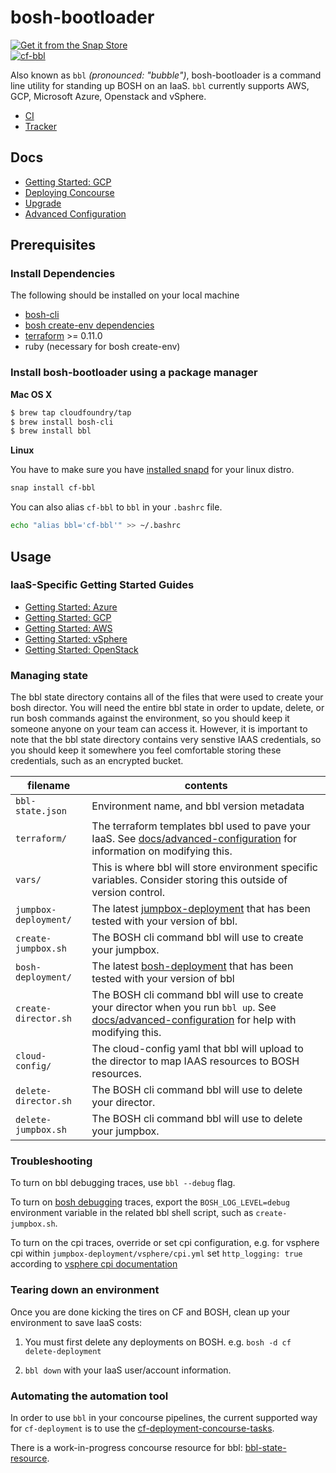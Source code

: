 # bosh-bootloader

<div>
    <a href="https://snapcraft.io/cf-bbl">
        <img alt="Get it from the Snap Store" src="https://snapcraft.io/static/images/badges/en/snap-store-white.svg" />
    </a>
</div>
<div>
    <a href="https://snapcraft.io/cf-bbl">
        <img alt="cf-bbl" src="https://snapcraft.io/cf-bbl/badge.svg" />
    </a>
</div>

Also known as `bbl` *(pronounced: "bubble")*, bosh-bootloader is a command line utility for standing up BOSH
on an IaaS. `bbl` currently supports AWS, GCP, Microsoft Azure, Openstack and vSphere.

* [CI](https://infra.ci.cf-app.com/teams/main/pipelines/bosh-bootloader/)
* [Tracker](https://www.pivotaltracker.com/n/projects/1488988)

## Docs

- [Getting Started: GCP](docs/getting-started-gcp.md)
- [Deploying Concourse](docs/concourse.md)
- [Upgrade](docs/upgrade.md)
- [Advanced Configuration](docs/advanced-configuration.md)

## Prerequisites

### Install Dependencies

The following should be installed on your local machine
- [bosh-cli](https://bosh.io/docs/cli-v2.html)
- [bosh create-env dependencies](https://bosh.io/docs/cli-env-deps.html)
- [terraform](https://www.terraform.io/downloads.html) >= 0.11.0
- ruby (necessary for bosh create-env)

### Install bosh-bootloader using a package manager

**Mac OS X**

```sh
$ brew tap cloudfoundry/tap
$ brew install bosh-cli
$ brew install bbl
```

**Linux**

You have to make sure you have [installed snapd](https://snapcraft.io/docs/installing-snapd) for your linux distro. 

```sh
snap install cf-bbl
```

You can also alias `cf-bbl` to `bbl` in your `.bashrc` file. 

```sh
echo "alias bbl='cf-bbl'" >> ~/.bashrc
```

## Usage

### IaaS-Specific Getting Started Guides
- [Getting Started: Azure](docs/getting-started-azure.md)
- [Getting Started: GCP](docs/getting-started-gcp.md)
- [Getting Started: AWS](docs/getting-started-aws.md)
- [Getting Started: vSphere](docs/getting-started-vsphere.md)
- [Getting Started: OpenStack](docs/getting-started-openstack.md)

### Managing state

The bbl state directory contains all of the files that were used to create your
bosh director. You will need the entire bbl state in order to update, delete, or
run bosh commands against the environment, so you should keep it someone anyone
on your team can access it. However, it is important to note that the bbl state
directory contains very senstive IAAS credentials, so you should keep it
somewhere you feel comfortable storing these credentials, such as an encrypted
bucket.

 filename |  contents
------------ | -------------
``bbl-state.json`` | Environment name, and bbl version metadata
``terraform/`` | The terraform templates bbl used to pave your IaaS. See [docs/advanced-configuration](docs/advanced-configuration.md#terraform) for information on modifying this. 
``vars/`` | This is where bbl will store environment specific variables. Consider storing this outside of version control.
``jumpbox-deployment/`` | The latest [jumpbox-deployment](http://github.com/cloudfoundry/jumpbox-deployment) that has been tested with your version of bbl.
``create-jumpbox.sh`` | The BOSH cli command bbl will use to create your jumpbox.
``bosh-deployment/`` | The latest [bosh-deployment](http://github.com/cloudfoundry/bosh-deployment) that has been tested with your version of bbl
``create-director.sh`` | The BOSH cli command bbl will use to create your director when you run `bbl up`. See [docs/advanced-configuration](docs/advanced-configuration.md#opsfile) for help with modifying this.
``cloud-config/``| The cloud-config yaml that bbl will upload to the director to map IAAS resources to BOSH resources.
``delete-director.sh`` | The BOSH cli command bbl will use to delete your director.
``delete-jumpbox.sh`` | The BOSH cli command bbl will use to delete your jumpbox.

### Troubleshooting

To turn on bbl debugging traces, use `bbl --debug` flag.

To turn on [bosh debugging](https://bosh.io/docs/build-cpi/#debugging) traces, export the `BOSH_LOG_LEVEL=debug` environment variable in the related bbl shell script, such as `create-jumpbox.sh`. 
 
To turn on the cpi traces, override or set cpi configuration, e.g. for vsphere cpi within `jumpbox-deployment/vsphere/cpi.yml` set `http_logging: true` according to [vsphere cpi documentation](https://bosh.io/docs/vsphere-cpi/#global)  

### Tearing down an environment

Once you are done kicking the tires on CF and BOSH, clean up your environment to save IaaS costs:

1. You must first delete any deployments on BOSH. e.g. `bosh -d cf delete-deployment`

1. `bbl down` with your IaaS user/account information.

### Automating the automation tool

In order to use `bbl` in your concourse pipelines, the current supported way
for `cf-deployment` is to use the
[cf-deployment-concourse-tasks](https://github.com/cloudfoundry/cf-deployment-concourse-tasks).

There is a work-in-progress concourse resource for bbl:
[bbl-state-resource](https://github.com/cloudfoundry/bbl-state-resource).
